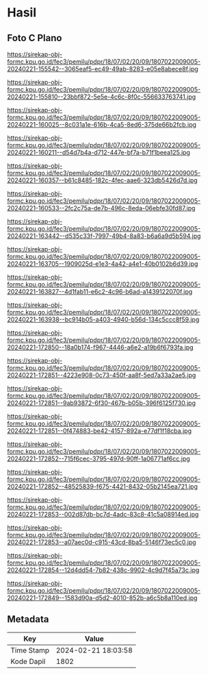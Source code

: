 # Hasil

## Foto C Plano

https://sirekap-obj-formc.kpu.go.id/fec3/pemilu/pdpr/18/07/02/20/09/1807022009005-20240221-155542--3065eaf5-ec49-49ab-8283-e05e8abece8f.jpg

https://sirekap-obj-formc.kpu.go.id/fec3/pemilu/pdpr/18/07/02/20/09/1807022009005-20240221-155810--23bbf872-5e5e-4c6c-8f0c-556633763741.jpg

https://sirekap-obj-formc.kpu.go.id/fec3/pemilu/pdpr/18/07/02/20/09/1807022009005-20240221-160025--8c031a1e-616b-4ca5-8ed6-375de66b2fcb.jpg

https://sirekap-obj-formc.kpu.go.id/fec3/pemilu/pdpr/18/07/02/20/09/1807022009005-20240221-160211--d54d7b4a-d712-447e-bf7a-b71f1beea125.jpg

https://sirekap-obj-formc.kpu.go.id/fec3/pemilu/pdpr/18/07/02/20/09/1807022009005-20240221-160357--b61c8485-182c-4fec-aae6-323db5426d7d.jpg

https://sirekap-obj-formc.kpu.go.id/fec3/pemilu/pdpr/18/07/02/20/09/1807022009005-20240221-160533--2fc2c75a-de7b-496c-8eda-06ebfe30fd87.jpg

https://sirekap-obj-formc.kpu.go.id/fec3/pemilu/pdpr/18/07/02/20/09/1807022009005-20240221-163442--d535c33f-7997-49b4-8a83-b6a6a9d5b594.jpg

https://sirekap-obj-formc.kpu.go.id/fec3/pemilu/pdpr/18/07/02/20/09/1807022009005-20240221-163705--1909025d-e1e3-4a42-a4e1-40b0102b6d39.jpg

https://sirekap-obj-formc.kpu.go.id/fec3/pemilu/pdpr/18/07/02/20/09/1807022009005-20240221-163827--4d1fab11-e6c2-4c96-b6ad-a1439122070f.jpg

https://sirekap-obj-formc.kpu.go.id/fec3/pemilu/pdpr/18/07/02/20/09/1807022009005-20240221-163938--bc914b05-a403-4940-b56d-134c5ccc8f59.jpg

https://sirekap-obj-formc.kpu.go.id/fec3/pemilu/pdpr/18/07/02/20/09/1807022009005-20240221-172850--18a0b174-f967-4446-a6e2-a19b6f6793fa.jpg

https://sirekap-obj-formc.kpu.go.id/fec3/pemilu/pdpr/18/07/02/20/09/1807022009005-20240221-172851--4223e908-0c73-450f-aa8f-5ed7a33a2ae5.jpg

https://sirekap-obj-formc.kpu.go.id/fec3/pemilu/pdpr/18/07/02/20/09/1807022009005-20240221-172851--9ab93872-6f30-467b-b05b-396f6125f730.jpg

https://sirekap-obj-formc.kpu.go.id/fec3/pemilu/pdpr/18/07/02/20/09/1807022009005-20240221-172851--0f474883-be42-4157-892a-e77df1f18cba.jpg

https://sirekap-obj-formc.kpu.go.id/fec3/pemilu/pdpr/18/07/02/20/09/1807022009005-20240221-172852--715f6cec-3795-497d-90ff-1a06771af6cc.jpg

https://sirekap-obj-formc.kpu.go.id/fec3/pemilu/pdpr/18/07/02/20/09/1807022009005-20240221-172852--48525839-f675-4421-8432-05b2145ea721.jpg

https://sirekap-obj-formc.kpu.go.id/fec3/pemilu/pdpr/18/07/02/20/09/1807022009005-20240221-172853--002d87db-bc7d-4adc-83c8-41c5a08914ed.jpg

https://sirekap-obj-formc.kpu.go.id/fec3/pemilu/pdpr/18/07/02/20/09/1807022009005-20240221-172853--a07aec0d-c915-43cd-8ba5-5146f73ec5c0.jpg

https://sirekap-obj-formc.kpu.go.id/fec3/pemilu/pdpr/18/07/02/20/09/1807022009005-20240221-172854--12d4dd54-7b82-438c-9902-4c9d7f45a73c.jpg

https://sirekap-obj-formc.kpu.go.id/fec3/pemilu/pdpr/18/07/02/20/09/1807022009005-20240221-172849--1583d90a-d5d2-4010-852b-a6c5b8a110ed.jpg


## Metadata

| Key        | Value               |
| ---------- | ------------------- |
| Time Stamp | 2024-02-21 18:03:58 |
| Kode Dapil | 1802                |



